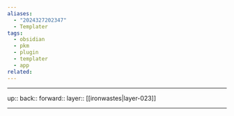 ```yaml
---
aliases:
  - "2024327202347"
  - Templater
tags:
  - obsidian
  - pkm
  - plugin
  - templater
  - app
related:
---
```




***

up:: 
back:: 
forward:: 
layer:: [[ironwastes|layer-023]]

***
